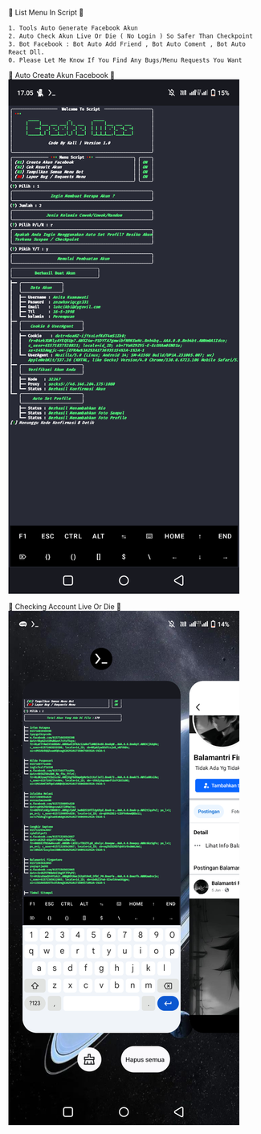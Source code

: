 🌟 List Menu In Script 🌟
```
1. Tools Auto Generate Facebook Akun
2. Auto Check Akun Live Or Die ( No Login ) So Safer Than Checkpoint
3. Bot Facebook : Bot Auto Add Friend , Bot Auto Coment , Bot Auto React Dll.
0. Please Let Me Know If You Find Any Bugs/Menu Requests You Want
```
🌟 Auto Create Akun Facebook 🌟
![Create Mass Script](Screenshot_20250115-170538.png)

🌟 Checking Account Live Or Die 🌟
![Create Mass Script](Screenshot_20250115-235423.png)
